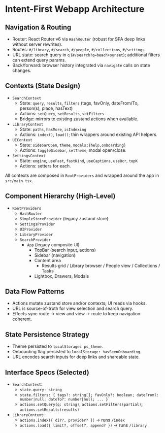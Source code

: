 # Intent-First Webapp Architecture

## Navigation & Routing
- Router: React Router v6 via `HashRouter` (robust for SPA deep links without server rewrites).
- Routes: `#/library`, `#/search`, `#/people`, `#/collections`, `#/settings`.
- URL state: search query in `q` (`#/search?q=beach+sunset`); additional filters can extend query params.
- Back/forward: browser history integrated via `navigate` calls on state changes.

## Contexts (State Design)
- `SearchContext`
  - State: `query`, `results`, `filters` (tags, favOnly, dateFrom/To, person(s), place, hasText)
  - Actions: `setQuery`, `setResults`, `setFilters`
  - Bridge: mirrors to existing zustand actions when available.
- `LibraryContext`
  - State: `paths`, `hasMore`, `isIndexing`
  - Actions: `index()`, `load()`; thin wrappers around existing API helpers.
- `UIContext`
  - State: `sidebarOpen`, `theme`, `modals:{help,onboarding}`
  - Actions: `toggleSidebar`, `setTheme`, modal open/close.
- `SettingsContext`
  - State: `engine`, `useFast`, `fastKind`, `useCaptions`, `useOcr`, `topK`
  - Actions: setters for each.

All contexts are composed in `RootProviders` and wrapped around the app in `src/main.tsx`.

## Component Hierarchy (High-Level)
- `RootProviders`
  - `HashRouter`
  - `SimpleStoreProvider` (legacy zustand store)
  - `SettingsProvider`
  - `UIProvider`
  - `LibraryProvider`
  - `SearchProvider`
    - `App` (legacy composite UI)
      - TopBar (search input, actions)
      - Sidebar (navigation)
      - Content area
        - Results grid / Library browser / People view / Collections / Tasks
      - Lightbox, Drawers, Modals

## Data Flow Patterns
- Actions mutate zustand store and/or contexts; UI reads via hooks.
- URL is source-of-truth for view selection and search query.
- Effects sync route -> view and view -> route to keep navigation coherent.

## State Persistence Strategy
- Theme persisted to `localStorage: ps_theme`.
- Onboarding flag persisted to `localStorage: hasSeenOnboarding`.
- URL encodes search inputs for deep links and shareable state.

## Interface Specs (Selected)
- `SearchContext`:
  - `state.query: string`
  - `state.filters: { tags?: string[]; favOnly?: boolean; dateFrom?: number|null; dateTo?: number|null; ... }`
  - `actions.setQuery(q: string)`; `actions.setFilters(partial)`; `actions.setResults(results)`
- `LibraryContext`:
  - `actions.index({ dir?, provider? })` -> runs `/index`
  - `actions.load({ limit?, offset?, append? })` -> runs `/library`

